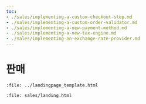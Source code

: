 ```yaml
---
toc:
- ./sales/implementing-a-custom-checkout-step.md
- ./sales/implementing-a-custom-order-validator.md
- ./sales/implementing-a-new-payment-method.md
- ./sales/implementing-a-new-tax-engine.md
- ./sales/implementing-an-exchange-rate-provider.md
---
```

# 판매

```{raw} html
:file: ../landingpage_template.html
```

```{raw} html
:file: sales/landing.html
```
